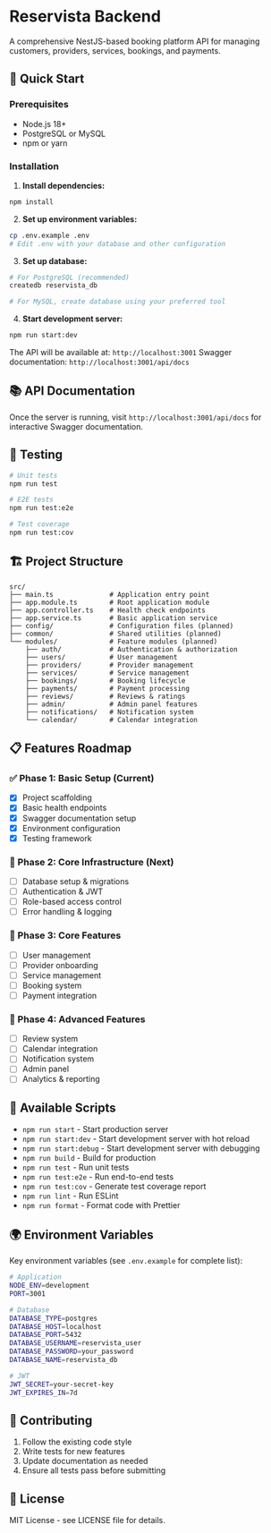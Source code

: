 # Reservista Backend

A comprehensive NestJS-based booking platform API for managing customers, providers, services, bookings, and payments.

## 🚀 Quick Start

### Prerequisites
- Node.js 18+ 
- PostgreSQL or MySQL
- npm or yarn

### Installation

1. **Install dependencies:**
```bash
npm install
```

2. **Set up environment variables:**
```bash
cp .env.example .env
# Edit .env with your database and other configuration
```

3. **Set up database:**
```bash
# For PostgreSQL (recommended)
createdb reservista_db

# For MySQL, create database using your preferred tool
```

4. **Start development server:**
```bash
npm run start:dev
```

The API will be available at: `http://localhost:3001`
Swagger documentation: `http://localhost:3001/api/docs`

## 📚 API Documentation

Once the server is running, visit `http://localhost:3001/api/docs` for interactive Swagger documentation.

## 🧪 Testing

```bash
# Unit tests
npm run test

# E2E tests
npm run test:e2e

# Test coverage
npm run test:cov
```

## 🏗️ Project Structure

```
src/
├── main.ts              # Application entry point
├── app.module.ts        # Root application module
├── app.controller.ts    # Health check endpoints
├── app.service.ts       # Basic application service
├── config/              # Configuration files (planned)
├── common/              # Shared utilities (planned)
└── modules/             # Feature modules (planned)
    ├── auth/            # Authentication & authorization
    ├── users/           # User management
    ├── providers/       # Provider management
    ├── services/        # Service management
    ├── bookings/        # Booking lifecycle
    ├── payments/        # Payment processing
    ├── reviews/         # Reviews & ratings
    ├── admin/           # Admin panel features
    ├── notifications/   # Notification system
    └── calendar/        # Calendar integration
```

## 📋 Features Roadmap

### ✅ Phase 1: Basic Setup (Current)
- [x] Project scaffolding
- [x] Basic health endpoints
- [x] Swagger documentation setup
- [x] Environment configuration
- [x] Testing framework

### 🔄 Phase 2: Core Infrastructure (Next)
- [ ] Database setup & migrations
- [ ] Authentication & JWT
- [ ] Role-based access control
- [ ] Error handling & logging

### 📅 Phase 3: Core Features
- [ ] User management
- [ ] Provider onboarding
- [ ] Service management
- [ ] Booking system
- [ ] Payment integration

### 🚀 Phase 4: Advanced Features
- [ ] Review system
- [ ] Calendar integration
- [ ] Notification system
- [ ] Admin panel
- [ ] Analytics & reporting

## 🔧 Available Scripts

- `npm run start` - Start production server
- `npm run start:dev` - Start development server with hot reload
- `npm run start:debug` - Start development server with debugging
- `npm run build` - Build for production
- `npm run test` - Run unit tests
- `npm run test:e2e` - Run end-to-end tests
- `npm run test:cov` - Generate test coverage report
- `npm run lint` - Run ESLint
- `npm run format` - Format code with Prettier

## 🌍 Environment Variables

Key environment variables (see `.env.example` for complete list):

```bash
# Application
NODE_ENV=development
PORT=3001

# Database
DATABASE_TYPE=postgres
DATABASE_HOST=localhost
DATABASE_PORT=5432
DATABASE_USERNAME=reservista_user
DATABASE_PASSWORD=your_password
DATABASE_NAME=reservista_db

# JWT
JWT_SECRET=your-secret-key
JWT_EXPIRES_IN=7d
```

## 🤝 Contributing

1. Follow the existing code style
2. Write tests for new features
3. Update documentation as needed
4. Ensure all tests pass before submitting

## 📄 License

MIT License - see LICENSE file for details.
